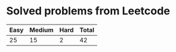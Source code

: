 # Solved problems from Leetcode

| **Easy** | **Medium** | **Hard** | **Total** |
| -------- | ---------- | -------- | --------- |
| 25       | 15         | 2        | 42        |